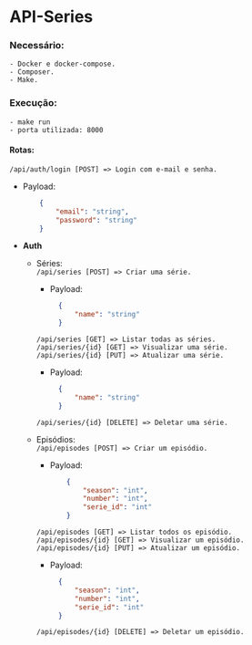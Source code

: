 # API-Series
### Necessário:
    - Docker e docker-compose.
    - Composer.
    - Make.
### Execução:
    - make run
    - porta utilizada: 8000

#### Rotas:
  ```/api/auth/login [POST] => Login com e-mail e senha.```
  - Payload: <br/>
    ```json
        {
            "email": "string",
            "password": "string"
        }
    ```

  - <b>Auth</b>
      - Séries: <br/>
          ```/api/series [POST] => Criar uma série.```  <br/>
          - Payload: <br/>
              ```json
                {
                    "name": "string"
                }
              ```
          ```/api/series [GET] => Listar todas as séries.``` <br/>
          ```/api/series/{id} [GET] => Visualizar uma série.``` <br/>
          ```/api/series/{id} [PUT] => Atualizar uma série.``` <br/>
          - Payload:
              ```json 
                {
                    "name": "string"
                }
              ```
          ```/api/series/{id} [DELETE] => Deletar uma série.``` <br/>

      - Episódios: <br/>
          ```/api/episodes [POST] => Criar um episódio.``` <br/>
        - Payload:
            ```json 
                { 
                    "season": "int",
                    "number": "int",
                    "serie_id": "int" 
                }
            ```
        ```/api/episodes [GET] => Listar todos os episódio.``` <br/>
        ```/api/episodes/{id} [GET] => Visualizar um episódio.``` <br/>
        ```/api/episodes/{id} [PUT] => Atualizar um episódio.``` <br/>
         - Payload:
              ```json 
                { 
                    "season": "int",
                    "number": "int",
                    "serie_id": "int" 
                }
              ```
        ```/api/episodes/{id} [DELETE] => Deletar um episódio.```
